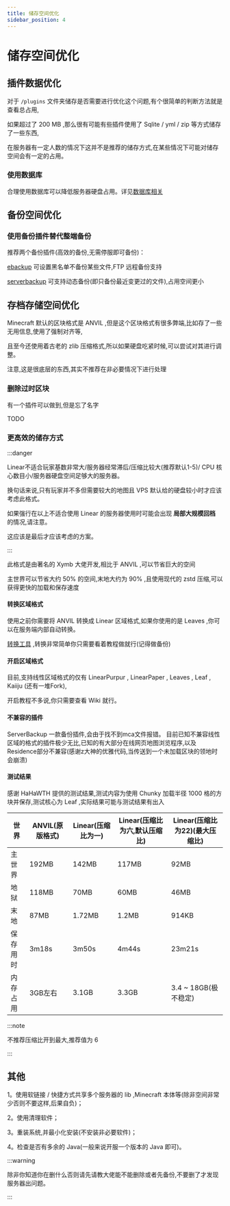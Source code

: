 ```yaml
---
title: 储存空间优化
sidebar_position: 4
---
```


# 储存空间优化

## 插件数据优化

对于 `/plugins` 文件夹储存是否需要进行优化这个问题,有个很简单的判断方法就是查看总占用,

如果超过了 200 MB ,那么很有可能有些插件使用了 Sqlite / yml / zip 等方式储存了一些东西,

在服务器有一定人数的情况下这并不是推荐的储存方式,在某些情况下可能对储存空间会有一定的占用。

### 使用数据库

合理使用数据库可以降低服务器硬盘占用。详见[数据库相关](https://yizhan.wiki/NitWikit/database)

## 备份空间优化

### 使用备份插件替代整端备份

推荐两个备份插件(高效的备份,无需停服即可备份)：

[ebackup](https://www.spigotmc.org/resources/ebackup-simple-and-reliable-backups-for-your-server-supports-ftp-sftp.69917/) 可设置黑名单不备份某些文件,FTP 远程备份支持

[serverbackup](https://www.spigotmc.org/resources/server-backup-ingame-dropbox-ftp-backup-1-8-1-20-multithreaded.79320/) 可支持动态备份(即只备份最近变更过的文件),占用空间更小

## 存档存储空间优化

Minecraft 默认的区块格式是 ANVIL ,但是这个区块格式有很多弊端,比如存了一些无用信息,使用了强制对齐等,

且至今还使用着古老的 zlib 压缩格式,所以如果硬盘吃紧时候,可以尝试对其进行调整。

注意,这是很底层的东西,其实不推荐在非必要情况下进行处理

### 删除过时区块

有一个插件可以做到,但是忘了名字

TODO

### 更高效的储存方式

:::danger

Linear不适合玩家基数非常大/服务器经常滞后/压缩比较大(推荐默认1-5)/ CPU 核心数目小/服务器硬盘空间足够大的服务器。

换句话来说,只有玩家并不多但需要较大的地图且 VPS 默认给的硬盘较小时才应该考虑此格式。

如果强行在以上不适合使用 Linear 的服务器使用时可能会出现 **局部大规模回档** 的情况,请注意。

这应该是最后才应该考虑的方案。

:::

此格式是由著名的 Xymb 大佬开发,相比于 ANVIL ,可以节省巨大的空间

主世界可以节省大约 50% 的空间,末地大约为 90% ,且使用现代的 zstd 压缩,可以获得更快的加载和保存速度

#### 转换区域格式

使用之前你需要将 ANVIL 转换成 Linear 区域格式,如果你使用的是 Leaves ,你可以在服务端内部自动转换。

[转换工具](https://github.com/xymb-endcrystalme/LinearRegionFileFormatTools) ,转换非常简单你只需要看着教程做就行(记得做备份)

#### 开启区域格式

目前,支持线性区域格式的仅有 LinearPurpur , LinearPaper , Leaves , Leaf , Kaiiju (还有一堆Fork),

开启教程不多说,你只需要查看 Wiki 就行。

#### 不兼容的插件

ServerBackup 一款备份插件,会由于找不到mca文件报错。
目前已知不兼容线性区域的格式的插件极少无比,已知的有大部分在线网页地图浏览程序,以及Residence部分不兼容(感谢z大神的优雅代码,当传送到一个未加载区块的领地时会崩溃)

#### 测试结果

感谢 HaHaWTH 提供的测试结果,测试内容为使用 Chunky 加载半径 1000 格的方块并保存,测试核心为 Leaf ,实际结果可能与测试结果有出入

| 世界   | ANVIL(原版格式) | Linear(压缩比为一) | Linear(压缩比为六,默认压缩比) | Linear(压缩比为22)(最大压缩比) |
|------|-------------|---------------|---------------------|-----------------------|
| 主世界  | 192MB       | 142MB         | 117MB               | 92MB                  |
| 地狱   | 118MB       | 70MB          | 60MB                | 46MB                  |
| 末地   | 87MB        | 1.72MB        | 1.2MB               | 914KB                 |
| 保存用时 | 3m18s       | 3m50s         | 4m44s               | 23m21s                |
| 内存占用 | 3GB左右       | 3.1GB         | 3.3GB               | 3.4 ~ 18GB(极不稳定)      |

:::note

不推荐压缩比开到最大,推荐值为 6

:::

## 其他

1。使用软链接 / 快捷方式共享多个服务器的 lib ,Minecraft 本体等(除非空间非常少否则不要这样,后果自负)；

2。使用清理软件；

3。重装系统,并最小化安装(不安装非必要软件)；

4。检查是否有多余的 Java(一般来说开服一个版本的 Java 即可)。

:::warning

除非你知道你在删什么否则请先请教大佬能不能删除或者先备份,不要删了才发现服务器出问题。

:::
